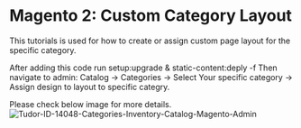 # Magento 2: Custom Category Layout
This tutorials is used for how to create or assign custom page layout for the specific category.

After adding this code run setup:upgrade & static-content:deply -f
Then  navigate to admin: Catalog -> Categories -> Select Your specific category -> Assign design to layout to specific categry.

Please check below image for more details. 
![Tudor-ID-14048-Categories-Inventory-Catalog-Magento-Admin](https://user-images.githubusercontent.com/45305512/165461821-11fa6c35-f6fe-4717-bd58-fc1ba4151ac4.png)
